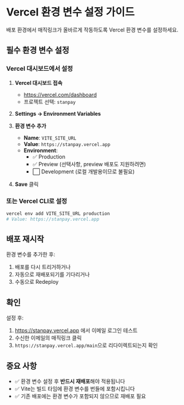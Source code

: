 # Vercel 환경 변수 설정 가이드

배포 환경에서 매직링크가 올바르게 작동하도록 Vercel 환경 변수를 설정하세요.

## 필수 환경 변수 설정

### Vercel 대시보드에서 설정

1. **Vercel 대시보드 접속**
   - https://vercel.com/dashboard
   - 프로젝트 선택: `stanpay`

2. **Settings → Environment Variables**

3. **환경 변수 추가**
   - **Name**: `VITE_SITE_URL`
   - **Value**: `https://stanpay.vercel.app`
   - **Environment**: 
     - ✅ Production
     - ✅ Preview (선택사항, preview 배포도 지원하려면)
     - ⬜ Development (로컬 개발용이므로 불필요)

4. **Save** 클릭

### 또는 Vercel CLI로 설정

```bash
vercel env add VITE_SITE_URL production
# Value: https://stanpay.vercel.app
```

## 배포 재시작

환경 변수를 추가한 후:
1. 배포를 다시 트리거하거나
2. 자동으로 재배포되기를 기다리거나
3. 수동으로 Redeploy

## 확인

설정 후:
1. https://stanpay.vercel.app 에서 이메일 로그인 테스트
2. 수신한 이메일의 매직링크 클릭
3. `https://stanpay.vercel.app/main`으로 리다이렉트되는지 확인

## 중요 사항

- ✅ 환경 변수 설정 후 **반드시 재배포**해야 적용됩니다
- ✅ Vite는 빌드 타임에 환경 변수를 번들에 포함시킵니다
- ✅ 기존 배포에는 환경 변수가 포함되지 않으므로 재배포 필요
